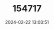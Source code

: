 ---
title: "154717"
category: "Anchoa choerostoma"
draft: false
date: 2024-02-22 13:03:51
languages:
  English: ["Hog-mouth Fry", "Hogmouth Fry", "White Fray", "White Fry", "Bermuda Anchovy"]
  Undetermined: ["Sardel bermudská"]
---